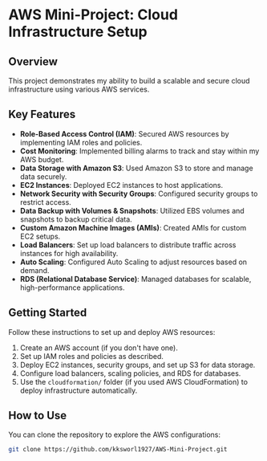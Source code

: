 # AWS Mini-Project: Cloud Infrastructure Setup

## Overview
This project demonstrates my ability to build a scalable and secure cloud infrastructure using various AWS services.

## Key Features
- **Role-Based Access Control (IAM)**: Secured AWS resources by implementing IAM roles and policies.
- **Cost Monitoring**: Implemented billing alarms to track and stay within my AWS budget.
- **Data Storage with Amazon S3**: Used Amazon S3 to store and manage data securely.
- **EC2 Instances**: Deployed EC2 instances to host applications.
- **Network Security with Security Groups**: Configured security groups to restrict access.
- **Data Backup with Volumes & Snapshots**: Utilized EBS volumes and snapshots to backup critical data.
- **Custom Amazon Machine Images (AMIs)**: Created AMIs for custom EC2 setups.
- **Load Balancers**: Set up load balancers to distribute traffic across instances for high availability.
- **Auto Scaling**: Configured Auto Scaling to adjust resources based on demand.
- **RDS (Relational Database Service)**: Managed databases for scalable, high-performance applications.

## Getting Started
Follow these instructions to set up and deploy AWS resources:

1. Create an AWS account (if you don't have one).
2. Set up IAM roles and policies as described.
3. Deploy EC2 instances, security groups, and set up S3 for data storage.
4. Configure load balancers, scaling policies, and RDS for databases.
5. Use the `cloudformation/` folder (if you used AWS CloudFormation) to deploy infrastructure automatically.

## How to Use
You can clone the repository to explore the AWS configurations:

```bash
git clone https://github.com/kksworl1927/AWS-Mini-Project.git
